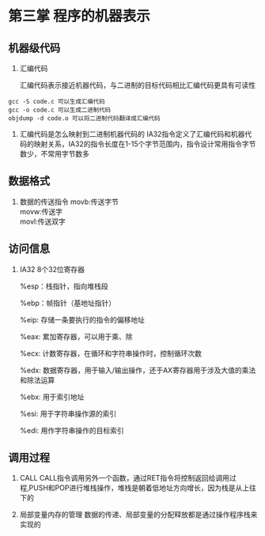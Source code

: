 # 第三掌 程序的机器表示

## 机器级代码
1. 汇编代码

    汇编代码表示接近机器代码，与二进制的目标代码相比汇编代码更具有可读性

``` shell
gcc -S code.c 可以生成汇编代码
gcc -o code.c 可以生成二进制代码
objdump -d code.o 可以将二进制代码翻译成汇编代码
```

1. 汇编代码是怎么映射到二进制机器代码的
    IA32指令定义了汇编代码和机器代码的映射关系，IA32的指令长度在1-15个字节范围内，指令设计常用指令字节数少，不常用字节数多

## 数据格式
1. 数据的传送指令
    movb:传送字节 <br>
    movw:传送字 <br>
    movl:传送双字 <br>
    
## 访问信息
1. IA32 8个32位寄存器

    %esp：栈指针，指向堆栈段

    %ebp：帧指针（基地址指针）

    %eip: 存储一条要执行的指令的偏移地址
    
    %eax: 累加寄存器，可以用于乘、除

    %ecx: 计数寄存器，在循环和字符串操作时，控制循环次数

    %edx: 数据寄存器，用于输入/输出操作，还于AX寄存器用于涉及大值的乘法和除法运算

    %ebx: 用于索引地址

    %esi: 用于字符串操作源的索引

    %edi: 用作字符串操作的目标索引

## 调用过程
1. CALL
    CALL指令调用另外一个函数，通过RET指令将控制返回给调用过程,PUSH和POP进行堆栈操作，堆栈是朝着低地址方向增长，因为栈是从上往下的

1. 局部变量内存的管理
    数据的传递、局部变量的分配释放都是通过操作程序栈来实现的
